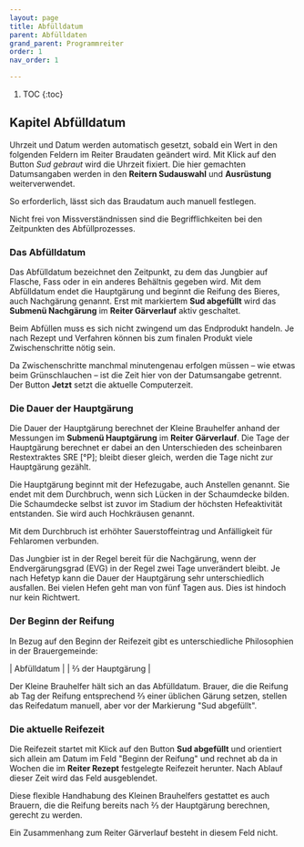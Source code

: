 ```yaml
---
layout: page
title: Abfülldatum
parent: Abfülldaten
grand_parent: Programmreiter
order: 1
nav_order: 1

---
```


1. TOC
{:toc}

## Kapitel Abfülldatum

Uhrzeit und Datum werden automatisch gesetzt, sobald ein Wert in den folgenden Feldern im Reiter Braudaten geändert wird. Mit Klick auf den Button _Sud gebraut_ wird die Uhrzeit fixiert. Die hier gemachten Datumsangaben werden in den **Reitern Sudauswahl** und **Ausrüstung** weiterverwendet.

So erforderlich, lässt sich das Braudatum auch manuell festlegen.

Nicht frei von Missverständnissen sind die Begrifflichkeiten bei den Zeitpunkten des Abfüllprozesses.


### Das Abfülldatum

Das Abfülldatum bezeichnet den Zeitpunkt, zu dem das Jungbier auf Flasche, Fass oder in ein anderes Behältnis gegeben wird. Mit dem Abfülldatum endet die Hauptgärung und beginnt die Reifung des Bieres, auch Nachgärung genannt. Erst mit markiertem **Sud abgefüllt** wird das **Submenü Nachgärung** im **Reiter Gärverlauf** aktiv geschaltet.

Beim Abfüllen muss es sich nicht zwingend um das Endprodukt handeln. Je nach Rezept und Verfahren können bis zum finalen Produkt viele Zwischenschritte nötig sein.

Da Zwischenschritte manchmal minutengenau erfolgen müssen – wie etwas beim Grünschlauchen – ist die Zeit hier von der Datumsangabe getrennt. Der Button **Jetzt** setzt die aktuelle Computerzeit.

### Die Dauer der Hauptgärung

Die Dauer der Hauptgärung berechnet der Kleine Brauhelfer anhand der Messungen im **Submenü Hauptgärung** im **Reiter Gärverlauf**. Die Tage der Hauptgärung berechnet er dabei an den Unterschieden des scheinbaren Restextraktes SRE [°P]; bleibt dieser gleich, werden die Tage nicht zur Hauptgärung gezählt.

Die Hauptgärung beginnt mit der Hefezugabe, auch Anstellen genannt. Sie endet mit dem Durchbruch, wenn sich Lücken in der Schaumdecke bilden. Die Schaumdecke selbst ist zuvor im Stadium der höchsten Hefeaktivität entstanden. Sie wird auch Hochkräusen genannt.

Mit dem Durchbruch ist erhöhter Sauerstoffeintrag und Anfälligkeit für Fehlaromen verbunden.

Das Jungbier ist in der Regel bereit für die Nachgärung, wenn der Endvergärungsgrad (EVG) in der Regel zwei Tage unverändert bleibt. Je nach Hefetyp kann die Dauer der Hauptgärung sehr unterschiedlich ausfallen. Bei vielen Hefen geht man von fünf Tagen aus. Dies ist hindoch nur kein Richtwert.

### Der Beginn der Reifung

In Bezug auf den Beginn der Reifezeit gibt es unterschiedliche Philosophien in der Brauergemeinde:

| Abfülldatum |
| ⅔ der Hauptgärung |

Der Kleine Brauhelfer hält sich an das Abfülldatum. Brauer, die die Reifung ab Tag der Reifung entsprechend ⅔ einer üblichen Gärung setzen, stellen das Reifedatum  manuell, aber vor der Markierung "Sud abgefüllt".

### Die aktuelle Reifezeit

Die Reifezeit startet mit Klick auf den Button **Sud abgefüllt** und orientiert sich allein am Datum im Feld "Beginn der Reifung" und rechnet ab da in Wochen die im **Reiter Rezept** festgelegte Reifezeit herunter. Nach Ablauf dieser Zeit wird das Feld ausgeblendet.

Diese flexible Handhabung des Kleinen Brauhelfers gestattet es auch  Brauern, die die Reifung bereits nach ⅔ der Hauptgärung berechnen, gerecht zu werden.

Ein Zusammenhang zum Reiter Gärverlauf besteht in diesem Feld nicht. 
 